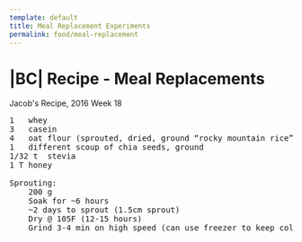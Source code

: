 ```yaml
---
template: default
title: Meal Replacement Experiments
permalink: food/meal-replacement
---
```


|BC| Recipe - Meal Replacements
===============================


Jacob's Recipe, 2016 Week 18
<pre>
1	whey
3	casein
4	oat flour (sprouted, dried, ground “rocky mountain rice”)
1	different scoup of chia seeds, ground
1/32 t	stevia
1 T	honey

Sprouting:
	200 g
	Soak for ~6 hours
	~2 days to sprout (1.5cm sprout)
	Dry @ 105F (12-15 hours)
	Grind 3-4 min on high speed (can use freezer to keep cold)
</pre>
